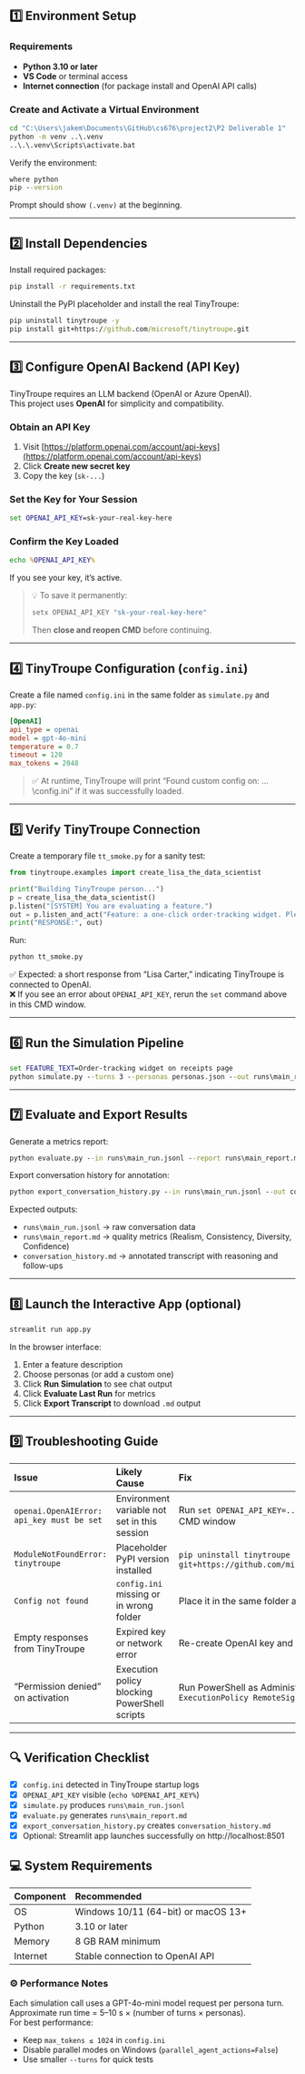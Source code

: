 ## 1️⃣ Environment Setup

### Requirements
- **Python 3.10 or later**  
- **VS Code** or terminal access  
- **Internet connection** (for package install and OpenAI API calls)

### Create and Activate a Virtual Environment
```cmd
cd "C:\Users\jakem\Documents\GitHub\cs676\project2\P2 Deliverable 1"
python -m venv ..\.venv
..\.\.venv\Scripts\activate.bat
```

Verify the environment:
```cmd
where python
pip --version
```
Prompt should show `(.venv)` at the beginning.

---

## 2️⃣ Install Dependencies

Install required packages:
```cmd
pip install -r requirements.txt
```

Uninstall the PyPI placeholder and install the real TinyTroupe:
```cmd
pip uninstall tinytroupe -y
pip install git+https://github.com/microsoft/tinytroupe.git
```

---

## 3️⃣ Configure OpenAI Backend (API Key)

TinyTroupe requires an LLM backend (OpenAI or Azure OpenAI).  
This project uses **OpenAI** for simplicity and compatibility.

### Obtain an API Key
1. Visit [https://platform.openai.com/account/api-keys](https://platform.openai.com/account/api-keys)  
2. Click **Create new secret key**  
3. Copy the key (`sk-...`)

### Set the Key for Your Session
```cmd
set OPENAI_API_KEY=sk-your-real-key-here
```

### Confirm the Key Loaded
```cmd
echo %OPENAI_API_KEY%
```
If you see your key, it’s active.

> 💡 To save it permanently:
> ```cmd
> setx OPENAI_API_KEY "sk-your-real-key-here"
> ```
> Then **close and reopen CMD** before continuing.

---

## 4️⃣ TinyTroupe Configuration (`config.ini`)

Create a file named `config.ini` in the same folder as `simulate.py` and `app.py`:

```ini
[OpenAI]
api_type = openai
model = gpt-4o-mini
temperature = 0.7
timeout = 120
max_tokens = 2048
```

> ✅ At runtime, TinyTroupe will print “Found custom config on: …\config.ini” if it was successfully loaded.

---

## 5️⃣ Verify TinyTroupe Connection

Create a temporary file `tt_smoke.py` for a sanity test:

```python
from tinytroupe.examples import create_lisa_the_data_scientist

print("Building TinyTroupe person...")
p = create_lisa_the_data_scientist()
p.listen("[SYSTEM] You are evaluating a feature.")
out = p.listen_and_act("Feature: a one-click order-tracking widget. Please react briefly.")
print("RESPONSE:", out)
```

Run:
```cmd
python tt_smoke.py
```

✅ Expected: a short response from “Lisa Carter,” indicating TinyTroupe is connected to OpenAI.  
❌ If you see an error about `OPENAI_API_KEY`, rerun the `set` command above in this CMD window.

---

## 6️⃣ Run the Simulation Pipeline

```cmd
set FEATURE_TEXT=Order-tracking widget on receipts page
python simulate.py --turns 3 --personas personas.json --out runs\main_run.jsonl
```

---

## 7️⃣ Evaluate and Export Results

Generate a metrics report:
```cmd
python evaluate.py --in runs\main_run.jsonl --report runs\main_report.md --personas personas.json
```

Export conversation history for annotation:
```cmd
python export_conversation_history.py --in runs\main_run.jsonl --out conversation_history.md --personas personas.json
```

Expected outputs:
- `runs\main_run.jsonl`  → raw conversation data  
- `runs\main_report.md`  → quality metrics (Realism, Consistency, Diversity, Confidence)  
- `conversation_history.md`  → annotated transcript with reasoning and follow-ups  

---

## 8️⃣ Launch the Interactive App (optional)

```cmd
streamlit run app.py
```

In the browser interface:
1. Enter a feature description  
2. Choose personas (or add a custom one)  
3. Click **Run Simulation** to see chat output  
4. Click **Evaluate Last Run** for metrics  
5. Click **Export Transcript** to download `.md` output  

---

## 9️⃣ Troubleshooting Guide

| Issue | Likely Cause | Fix |
|:--|:--|:--|
| `openai.OpenAIError: api_key must be set` | Environment variable not set in this session | Run `set OPENAI_API_KEY=...` again in the same CMD window |
| `ModuleNotFoundError: tinytroupe` | Placeholder PyPI version installed | `pip uninstall tinytroupe -y` then `pip install git+https://github.com/microsoft/tinytroupe.git` |
| `Config not found` | `config.ini` missing or in wrong folder | Place it in the same folder as `simulate.py` |
| Empty responses from TinyTroupe | Expired key or network error | Re-create OpenAI key and verify internet access |
| “Permission denied” on activation | Execution policy blocking PowerShell scripts | Run PowerShell as Administrator → `Set-ExecutionPolicy RemoteSigned` |

---

## 🔍 Verification Checklist

- [x] `config.ini` detected in TinyTroupe startup logs  
- [x] `OPENAI_API_KEY` visible (`echo %OPENAI_API_KEY%`)  
- [x] `simulate.py` produces `runs\main_run.jsonl`  
- [x] `evaluate.py` generates `runs\main_report.md`  
- [x] `export_conversation_history.py` creates `conversation_history.md`  
- [x] Optional: Streamlit app launches successfully on http://localhost:8501  

## 💻 System Requirements
| Component | Recommended |
|:--|:--|
| OS | Windows 10/11 (64-bit) or macOS 13+ |
| Python | 3.10 or later |
| Memory | 8 GB RAM minimum |
| Internet | Stable connection to OpenAI API |

### ⚙️ Performance Notes
Each simulation call uses a GPT-4o-mini model request per persona turn.  
Approximate run time = 5–10 s × (number of turns × personas).  
For best performance:  
- Keep `max_tokens ≤ 1024` in `config.ini`  
- Disable parallel modes on Windows (`parallel_agent_actions=False`)  
- Use smaller `--turns` for quick tests  
